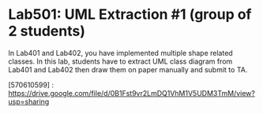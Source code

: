 ﻿# Lab501: UML Extraction #1 (group of 2 students)

In Lab401 and Lab402, you have implemented multiple shape related classes.
In this lab, students have to extract UML class diagram from Lab401 and Lab402 
then draw them on paper manually and submit to TA.

[570610599] : https://drive.google.com/file/d/0B1Fst9vr2LmDQ1VhM1V5UDM3TmM/view?usp=sharing
